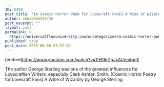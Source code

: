 ```yaml
---
ID: 2429
post_title: '[A Cosmic Horror Poem for Lovecraft Fans] A Wine of Wizardry (Audiobook)'
author: abbie04m553726
post_excerpt: ""
layout: post
permalink: >
  https://universalflowuniversity.com/uncategorized/a-cosmic-horror-poem-for-lovecraft-fans-a-wine-of-wizardry-audiobook/
published: true
post_date: 2015-08-08 03:52:02
---
```

[embed]https://www.youtube.com/watch?v=1fH16r2pJxA[/embed]<br>
<p>The author George Sterling was one of the greatest influences for Lovecraftian Writers, especially Clark Ashton Smith.
[Cosmic Horror Poetry for Lovecraft Fans] A Wine of Wizardry by George Sterling</p>